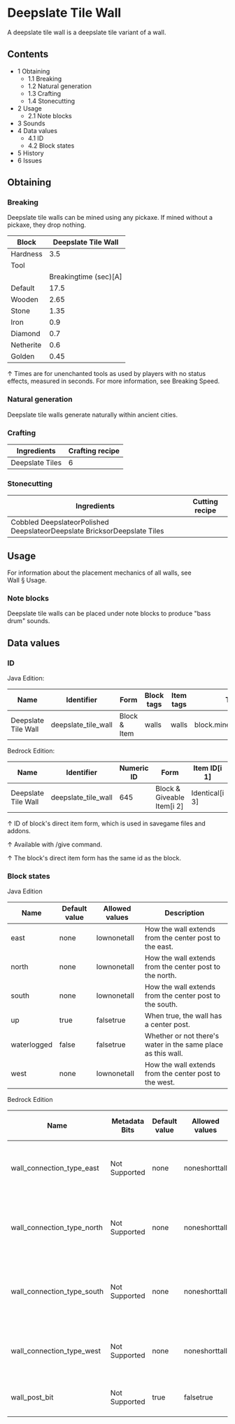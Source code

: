 # Deepslate Tile Wall
A deepslate tile wall is a deepslate tile variant of a wall.

## Contents
- 1 Obtaining
	- 1.1 Breaking
	- 1.2 Natural generation
	- 1.3 Crafting
	- 1.4 Stonecutting
- 2 Usage
	- 2.1 Note blocks
- 3 Sounds
- 4 Data values
	- 4.1 ID
	- 4.2 Block states
- 5 History
- 6 Issues

## Obtaining
### Breaking
Deepslate tile walls can be mined using any pickaxe. If mined without a pickaxe, they drop nothing.

| Block     | Deepslate Tile Wall   |
|-----------|-----------------------|
| Hardness  | 3.5                   |
| Tool      |                       |
|           | Breakingtime (sec)[A] |
| Default   | 17.5                  |
| Wooden    | 2.65                  |
| Stone     | 1.35                  |
| Iron      | 0.9                   |
| Diamond   | 0.7                   |
| Netherite | 0.6                   |
| Golden    | 0.45                  |


↑ Times are for unenchanted tools as used by players with no status effects, measured in seconds. For more information, see Breaking Speed.


### Natural generation
Deepslate tile walls generate naturally within ancient cities.

### Crafting
| Ingredients     | Crafting recipe |
|-----------------|-----------------|
| Deepslate Tiles | 6               |

### Stonecutting
| Ingredients                                                              | Cutting recipe |
|--------------------------------------------------------------------------|----------------|
| Cobbled DeepslateorPolished DeepslateorDeepslate BricksorDeepslate Tiles |                |

## Usage
For information about the placement mechanics of all walls, see Wall § Usage.

### Note blocks
Deepslate tile walls can be placed under note blocks to produce "bass drum" sounds.

## Data values
### ID
Java Edition:

| Name                | Identifier          | Form         | Block tags | Item tags | Translation key                     |
|---------------------|---------------------|--------------|------------|-----------|-------------------------------------|
| Deepslate Tile Wall | deepslate_tile_wall | Block & Item | walls      | walls     | block.minecraft.deepslate_tile_wall |

Bedrock Edition:

| Name                | Identifier          | Numeric ID | Form                       | Item ID[i 1]   | Translation key               |
|---------------------|---------------------|------------|----------------------------|----------------|-------------------------------|
| Deepslate Tile Wall | deepslate_tile_wall | 645        | Block & Giveable Item[i 2] | Identical[i 3] | tile.deepslate_tile_wall.name |


↑ ID of block's direct item form, which is used in savegame files and addons.

↑ Available with /give command.

↑ The block's direct item form has the same id as the block.


### Block states
Java Edition

| Name        | Default value | Allowed values | Description                                                  |
|-------------|---------------|----------------|--------------------------------------------------------------|
| east        | none          | lownonetall    | How the wall extends from the center post to the east.       |
| north       | none          | lownonetall    | How the wall extends from the center post to the north.      |
| south       | none          | lownonetall    | How the wall extends from the center post to the south.      |
| up          | true          | falsetrue      | When true, the wall has a center post.                       |
| waterlogged | false         | falsetrue      | Whether or not there's water in the same place as this wall. |
| west        | none          | lownonetall    | How the wall extends from the center post to the west.       |

Bedrock Edition

| Name                       | Metadata Bits | Default value | Allowed values | Values forMetadata Bits | Description                                             |
|----------------------------|---------------|---------------|----------------|-------------------------|---------------------------------------------------------|
| wall_connection_type_east  | Not Supported | none          | noneshorttall  | Unsupported             | How the wall extends from the center post to the east.  |
| wall_connection_type_north | Not Supported | none          | noneshorttall  | Unsupported             | How the wall extends from the center post to the north. |
| wall_connection_type_south | Not Supported | none          | noneshorttall  | Unsupported             | How the wall extends from the center post to the south. |
| wall_connection_type_west  | Not Supported | none          | noneshorttall  | Unsupported             | How the wall extends from the center post to the west.  |
| wall_post_bit              | Not Supported | true          | falsetrue      | Unsupported             | Whether or not the wall has a center post.              |



